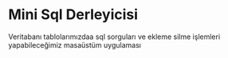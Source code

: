 # Mini Sql Derleyicisi
 Veritabanı tablolarımızdaa sql sorguları ve ekleme silme işlemleri yapabileceğimiz  masaüstüm uygulaması
